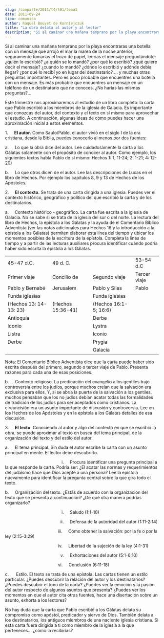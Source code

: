 ```yaml
---
slug: /comparte/2011/t4/l01/tema1
date: 2011-09-24
tipo: comunica
author: Raquel Bouvet de Korniejczuk
title: "La obra delata al autor y al lector"
description: "Si al caminar una mañana temprano por la playa encontraras una botella con un  mensaje que arrojó el mar la marea de la noche anterior, seguramente tomarías  el trozo de papel, leerías el mensaje preguntándote: ¿quién lo escribió? ¿a  quién se lo mandó? ¿por qué lo escribió? ¿..."
---
```


Si al caminar una mañana temprano por la playa encontraras una botella con un mensaje que arrojó el mar la marea de la noche anterior, seguramente tomarías el trozo de papel, leerías el mensaje preguntándote: ¿quién lo escribió? ¿a quién se lo mandó? ¿por qué lo escribió? ¿qué quiere decir el mensaje? ¿cuándo lo mandó? ¿dónde lo escribió y adónde debía llegar? ¿por qué lo recibí yo en lugar del destinatario? … y muchas otras preguntas importantes. Pero es poco probable que encuentres una botella con un mensaje. Es más probable que encuentres un mensaje en un teléfono de un destinatario que no conoces. ¿No harías las mismas preguntas?…

Este trimestre nos aproximaremos al estudio de un libro completo: la carta que Pablo escribió a los miembros de la iglesia de Galacia. Es importante que conozcas del autor, del contexto y el texto en sí mismo para aprovechar el estudio. A continuación, algunas ideas de cómo puedes hacer una aproximación inicial a estos elementos.

1.     **El autor.** Como Saulo/Pablo, el autor vivió en el siglo I de la era cristiana, desde la Biblia, puedes conocerlo al menos por dos fuentes:

a.     Lo que la obra dice del autor. Lee cuidadosamente la carta a los Gálatas solamente con el propósito de conocer al autor. Como ejemplo, los siguientes textos habla Pablo de sí mismo: Hechos 1: 1, 11-24; 2: 1-21; 4: 12-20)

b.     Lo que otros dicen de el autor. Lee las descripciones de Lucas en el libro de Hechos. Por ejemplo los capítulos 8, 9 y 13 de Hechos de los Apóstoles.

2.     **El contexto.** Se trata de una carta dirigida a una iglesia. Puedes ver el contexto histórico, geográfico y político del que escribió la carta y de los destinatarios.

a.     Contexto histórico - geográfico. La carta fue escrita a la iglesia de Galacia. No se sabe si se trata de la iglesia del sur o del norte. La lectura del libro de Hechos, la epístola a los Gálatas y la ayuda de el Comentario Bíblico Adventista (ver las notas adicionales para Hechos 16 y la introducción a la epístola a los Gálatas) permiten elaborar esta línea del tiempo y ubicar los momentos posibles de la escritura de la epístola. Completa la línea de tiempo y a partir de las lecturas auxiliares procura identificar cuándo podría haber sido escrita la epístola a los Gálatas.

|     |     |     |     |
| --- | --- | --- | --- |
| 45-47 d.C. | 49 d. C. |  | 53-54 d.C |
| Primer viaje | Concilio de | Segundo viaje | Tercer viaje |
| Pablo y Bernabé | Jerusalem | Pablo y Silas | Pablo |
| Funda iglesias |  | Funda iglesias |  |
| (Hechos 13: 14-13: 23) | (Hechos 15:36-41) | (Hechos 16:1-5; 16:6) |  |
| Antioquía |  | Derbe |  |
| Iconio |  | Lystra |  |
| Listra |  | Iconio |  |
| Derbe |  | Prygia |  |
|  |  | Galacia |  |

Nota: El Comentario Bíblico Adventista dice que la carta puede haber sido escrita después del primero, segundo o tercer viaje de Pablo. Presenta razones para cada una de esas posiciones.

b.     Contexto religioso. La predicación del evangelio a los gentiles trajo controversia entre los judíos, porque muchos creían que la salvación era exclusiva para ellos. Y, si se abría la puerta de la salvación a los gentiles, muchos pensaban que los no judíos debían acatar todas las formalidades de tradición de los judíos para ser aceptados como cristianos. La circuncisión era un asunto importante de discusión y controversia. Lee en los Hechos de los Apóstoles y en la epístola a los Gálatas detalles de esa discusión.

3.     **El texto**. Conociendo al autor y algo del contexto en que se escribió la obra, se puede aproximar al texto en busca del tema principal, de la organización del texto y del estilo del autor.

a.     El tema principal. Sin duda el autor escribe la carta con un asunto principal en mente. El lector debe descubrirlo.

                                               i.     Procura identificar una pregunta principal a la que responde la carta. Podría ser: ¿El acatar las normas y requerimientos del judaísmo hace que Dios acepte a una persona? Lee la epístola nuevamente para identificar la pregunta central sobre la que gira todo el texto.

b.     Organización del texto. ¿Estás de acuerdo con la organización del texto que se presenta a continuación? ¿De qué otra manera podrías organizarlo?

                                               i.     Saludo (1:1-10)

                                              ii.     Defensa de la autoridad del autor (1:11-2:14)

                                            iii.     Cómo obtener la salvación: por la fe o por la ley (2:15-3:29)

                                            iv.     Libertad de la sujeción de la ley (4:1-31)

                                              v.     Exhortaciones del autor (5:1-6:10)

                                            vi.     Conclusión (6:11-18)

c.      Estilo. El texto se trata de una epístola. Las cartas tienen un estilo particular. ¿Puedes descubrir la relación del autor y los destinatarios? ¿Puedes descubrir el tono de la carta? ¿Puedes ver la emoción y la pasión del autor respecto de algunos asuntos que presenta? ¿Puedes ver los momentos en que el autor cita otras fuentes, hace una disertación sobre un asunto, exhorta a los lectores?

No hay duda que la carta que Pablo escribió a los Gálatas delata su compromiso como apóstol, predicador y siervo de Dios. También delata a los destinatarios, los antiguos miembros de una naciente iglesia cristiana. Si esta carta fuera dirigida a ti como miembro de la iglesia a la que perteneces… ¿cómo la recibirías?
